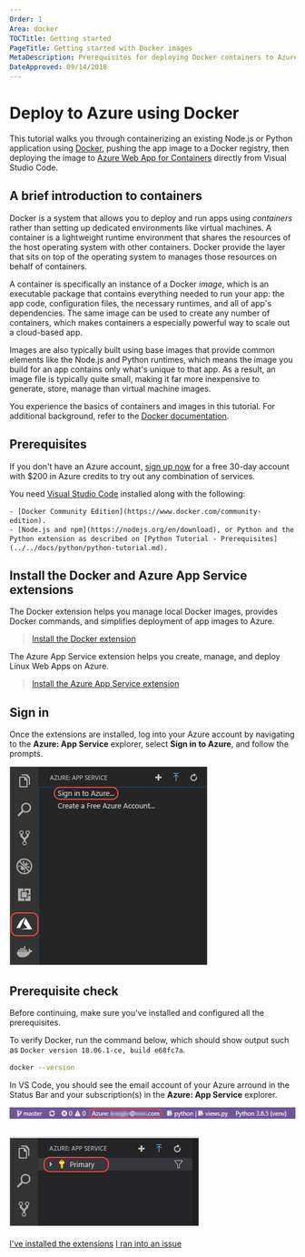 ```yaml
---
Order: 1
Area: docker
TOCTitle: Getting started
PageTitle: Getting started with Docker images
MetaDescription: Prerequisites for deploying Docker containers to Azure App Services with Visual Studio Code
DateApproved: 09/14/2018
---
```

# Deploy to Azure using Docker

This tutorial walks you through containerizing an existing Node.js or Python application using [Docker](https://www.docker.com/), pushing the app image to a Docker registry, then deploying the image to [Azure Web App for Containers](https://azure.microsoft.com/services/app-service/containers/) directly from Visual Studio Code.

## A brief introduction to containers

Docker is a system that allows you to deploy and run apps using *containers* rather than setting up dedicated environments like virtual machines. A container is a lightweight runtime environment that shares the resources of the host operating system with other containers. Docker provide the layer that sits on top of the operating system to manages those resources on behalf of containers.

A container is specifically an instance of a Docker *image*, which is an executable package that contains everything needed to run your app: the app code, configuration files, the necessary runtimes, and all of app's dependencies. The same image can be used to create any number of containers, which makes containers a especially powerful way to scale out a cloud-based app.

Images are also typically built using base images that provide common elements like the Node.js and Python runtimes, which means the image you build for an app contains only what's unique to that app. As a result, an image file is typically quite small, making it far more inexpensive to generate, store, manage than virtual machine images.

You experience the basics of containers and images in this tutorial. For additional background, refer to the [Docker documentation](https://docs.docker.com/get-started/).

## Prerequisites

If you don't have an Azure account, [sign up now](https://azure.microsoft.com/free/?utm_source=campaign&utm_campaign=vscode-tutorial-docker-extension&mktingSource=vscode-tutorial-docker-extension) for a free 30-day account with $200 in Azure credits to try out any combination of services.

You need [Visual Studio Code](https://code.visualstudio.com/) installed along with the following:

    - [Docker Community Edition](https://www.docker.com/community-edition).
    - [Node.js and npm](https://nodejs.org/en/download), or Python and the Python extension as described on [Python Tutorial - Prerequisites](../../docs/python/python-tutorial.md).

## Install the Docker and Azure App Service extensions

The Docker extension helps you manage local Docker images, provides Docker commands, and simplifies deployment of app images to Azure.

> <a class="tutorial-install-extension-btn" href="vscode:extension/PeterJausovec.vscode-docker">Install the Docker extension</a>

The Azure App Service extension helps you create, manage, and deploy Linux Web Apps on Azure.

> <a class="tutorial-install-extension-btn" href="vscode:extension/ms-azuretools.vscode-azureappservice">Install the Azure App Service extension</a>

## Sign in

Once the extensions are installed, log into your Azure account by navigating to the **Azure: App Service** explorer, select **Sign in to Azure**, and follow the prompts.

![Sign in to Azure](../images/app-service-extension/sign-in.png)

## Prerequisite check

Before continuing, make sure you've installed and configured all the prerequisites.

To verify Docker, run the command below, which should show output such as `Docker version 18.06.1-ce, build e68fc7a`.

```bash
docker --version
```

In VS Code, you should see the email account of your Azure arround in the Status Bar and your subscription(s) in the **Azure: App Service** explorer.

![VS Code status bar showing Azure account](../images/app-service-extension/azure-account-status-bar.png)

![VS Code Azure App Service explorer showing subscriptions](../images/app-service-extension/azure-subscription-view.png)
----

<a class="tutorial-next-btn" href="/tutorials/docker-extension/create-registry">I've installed the extensions</a>
<a class="tutorial-feedback-btn" onclick="reportIssue('docker-extension', 'getting-started')" href="javascript:void(0)">I ran into an issue</a>
